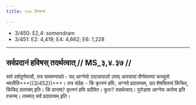 ```yaml
---
title: १२४ टिप्पन्यः

---
```

- 3/450: E2,4: somendram
- 3/451: E2: 4,419; E4: 4,662; E6: 1,228

____________________________________________


## सर्वप्रदानं हविषस् तदर्थत्वात् // MS_३,४.३७ //

स्तो दर्शपूर्णमासौ, तत्र सामाम्नायते - यद् आग्नेयो ऽष्टाकपालो ऽमाव् आस्यायां पौर्णमास्यां चाच्युतो भवतीति+++({3/452})+++। तत्र संदेहः - किं कृत्स्नं हविः, अग्नये प्रदातव्यम्, उत शेषयितव्यं किंचित्, किंचिद् दातव्यम् इति। किं प्राप्तम्? कृत्स्नं हविः प्रदीयेत। कुतः? तदर्थत्वात्। पुरोडाश आग्नेयः कर्तव्य इति वचनम्। तस्मात् सर्वं प्रदातव्यम् इति।
